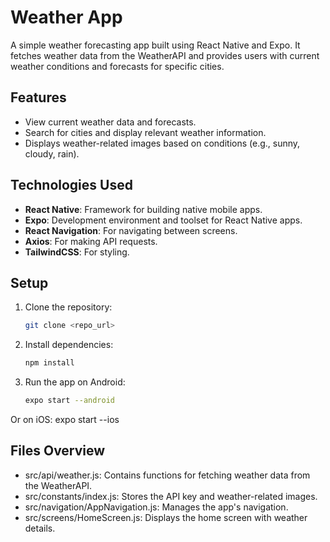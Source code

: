 # Weather App

A simple weather forecasting app built using React Native and Expo. It fetches weather data from the WeatherAPI and provides users with current weather conditions and forecasts for specific cities.

## Features
- View current weather data and forecasts.
- Search for cities and display relevant weather information.
- Displays weather-related images based on conditions (e.g., sunny, cloudy, rain).

## Technologies Used
- **React Native**: Framework for building native mobile apps.
- **Expo**: Development environment and toolset for React Native apps.
- **React Navigation**: For navigating between screens.
- **Axios**: For making API requests.
- **TailwindCSS**: For styling.

## Setup

1. Clone the repository:

   ```bash
   git clone <repo_url>

2. Install dependencies:

    ```bash
    npm install

3. Run the app on Android:

    ```bash
    expo start --android

Or on iOS:
       expo start --ios


## Files Overview
- src/api/weather.js: Contains functions for fetching weather data from the WeatherAPI.
- src/constants/index.js: Stores the API key and weather-related images.
- src/navigation/AppNavigation.js: Manages the app's navigation.
- src/screens/HomeScreen.js: Displays the home screen with weather details.
